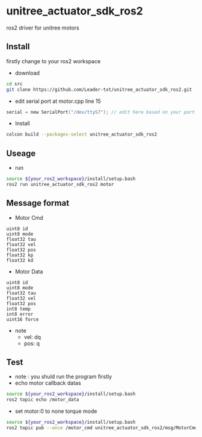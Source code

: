 # unitree_actuator_sdk_ros2
ros2 driver for unitree motors
## Install
firstly change to your ros2 workspace
- download
```bash
cd src
git clone https://github.com/Leader-txt/unitree_actuator_sdk_ros2.git
```
- edit serial port at motor.cpp line 15
```c
serial = new SerialPort("/dev/ttyS7"); // edit here based on your port
```
- Install
``` bash
colcon build --packages-select unitree_actuator_sdk_ros2
```
## Useage
- run
```bash
source ${your_ros2_workspace}/install/setup.bash
ros2 run unitree_actuator_sdk_ros2 motor
```
## Message format
- Motor Cmd
```
uint8 id
uint8 mode
float32 tau
float32 vel
float32 pos
float32 kp
float32 kd
```
- Motor Data
```
uint8 id
uint8 mode
float32 tau
float32 vel
float32 pos
int8 temp
int8 error
uint16 force
```
- note
    - vel: dq
    - pos: q
## Test
- note : you shuld run the program firstly
- echo motor callback datas
```bash
source ${your_ros2_workspace}/install/setup.bash
ros2 topic echo /motor_data
```
- set motor:0 to none torque mode
``` bash
source ${your_ros2_workspace}/install/setup.bash
ros2 topic pub --once /motor_cmd unitree_actuator_sdk_ros2/msg/MotorCmd "{id: 0,mode: 1,tau: 0}"
```